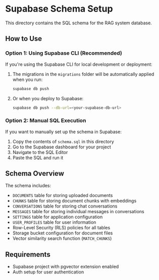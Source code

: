 # Supabase Schema Setup

This directory contains the SQL schema for the RAG system database.

## How to Use

### Option 1: Using Supabase CLI (Recommended)

If you're using the Supabase CLI for local development or deployment:

1. The migrations in the `migrations` folder will be automatically applied when you run:
   ```bash
   supabase db push
   ```

2. Or when you deploy to Supabase:
   ```bash
   supabase db push --db-url=<your-supabase-db-url>
   ```

### Option 2: Manual SQL Execution

If you want to manually set up the schema in Supabase:

1. Copy the contents of `schema.sql` in this directory
2. Go to the Supabase dashboard for your project
3. Navigate to the SQL Editor
4. Paste the SQL and run it

## Schema Overview

The schema includes:

- `DOCUMENTS` table for storing uploaded documents
- `CHUNKS` table for storing document chunks with embeddings
- `CONVERSATIONS` table for storing chat conversations
- `MESSAGES` table for storing individual messages in conversations
- `SETTINGS` table for application configuration
- `USER_PROFILES` table for user information
- Row-Level Security (RLS) policies for all tables
- Storage bucket configuration for document files
- Vector similarity search function (`MATCH_CHUNKS`)

## Requirements

- Supabase project with pgvector extension enabled
- Auth setup for user authentication 
